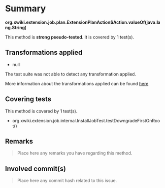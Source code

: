 # Summary
**org.xwiki.extension.job.plan.ExtensionPlanAction$Action.valueOf(java.lang.String)**

This method is **strong pseudo-tested**.
It is covered by 1 test(s). 


## Transformations applied

- null


The test suite was not able to detect any transformation applied.

More information about the transformations applied can be found [here](https://github.com/STAMP-project/pitest-descartes)

## Covering tests
This method is covered by 1 test(s).
* org.xwiki.extension.job.internal.InstallJobTest.testDowngradeFirstOnRoot()


## Remarks
> Place here any remarks you have regarding this method.

## Involved commit(s)

> Place here any commit hash related to this issue.
